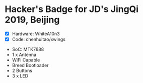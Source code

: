 # Hacker's Badge for JD's JingQi 2019, Beijing


- [x] Hardware: WhiteA10n3
- [x] Code: chenhuitao/xwings

* SoC: MTK7688
* 1 x Antenna 
* WiFi Capable
* Breed Bootloader
* 2 Buttons
* 3 x LED
